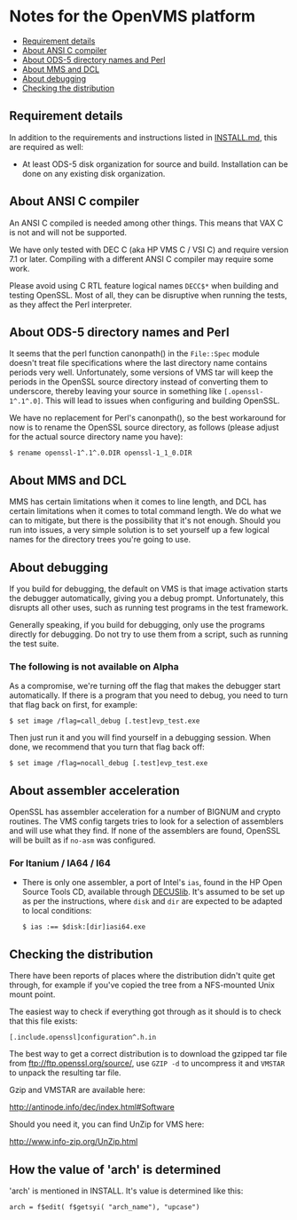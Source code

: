 Notes for the OpenVMS platform
==============================

 - [Requirement details](#requirement-details)
 - [About ANSI C compiler](#about-ansi-c-compiler)
 - [About ODS-5 directory names and Perl](#about-ods-5-directory-names-and-perl)
 - [About MMS and DCL](#about-mms-and-dcl)
 - [About debugging](#about-debugging)
 - [Checking the distribution](#checking-the-distribution)

Requirement details
-------------------

In addition to the requirements and instructions listed
in [INSTALL.md](INSTALL.md), this are required as well:

  * At least ODS-5 disk organization for source and build.
    Installation can be done on any existing disk organization.

About ANSI C compiler
---------------------

An ANSI C compiled is needed among other things.  This means that
VAX C is not and will not be supported.

We have only tested with DEC C (aka HP VMS C / VSI C) and require
version 7.1 or later.  Compiling with a different ANSI C compiler may
require some work.

Please avoid using C RTL feature logical names `DECC$*` when building
and testing OpenSSL.  Most of all, they can be disruptive when
running the tests, as they affect the Perl interpreter.

About ODS-5 directory names and Perl
------------------------------------

It seems that the perl function canonpath() in the `File::Spec` module
doesn't treat file specifications where the last directory name
contains periods very well.  Unfortunately, some versions of VMS tar
will keep the periods in the OpenSSL source directory instead of
converting them to underscore, thereby leaving your source in
something like `[.openssl-1^.1^.0]`.  This will lead to issues when
configuring and building OpenSSL.

We have no replacement for Perl's canonpath(), so the best workaround
for now is to rename the OpenSSL source directory, as follows (please
adjust for the actual source directory name you have):

    $ rename openssl-1^.1^.0.DIR openssl-1_1_0.DIR

About MMS and DCL
-----------------

MMS has certain limitations when it comes to line length, and DCL has
certain limitations when it comes to total command length.  We do
what we can to mitigate, but there is the possibility that it's not
enough.  Should you run into issues, a very simple solution is to set
yourself up a few logical names for the directory trees you're going
to use.

About debugging
---------------

If you build for debugging, the default on VMS is that image
activation starts the debugger automatically, giving you a debug
prompt.  Unfortunately, this disrupts all other uses, such as running
test programs in the test framework.

Generally speaking, if you build for debugging, only use the programs
directly for debugging.  Do not try to use them from a script, such
as running the test suite.

### The following is not available on Alpha

As a compromise, we're turning off the flag that makes the debugger
start automatically.  If there is a program that you need to debug,
you need to turn that flag back on first, for example:

    $ set image /flag=call_debug [.test]evp_test.exe

Then just run it and you will find yourself in a debugging session.
When done, we recommend that you turn that flag back off:

    $ set image /flag=nocall_debug [.test]evp_test.exe

About assembler acceleration
----------------------------

OpenSSL has assembler acceleration for a number of BIGNUM and crypto
routines.  The VMS config targets tries to look for a selection of
assemblers and will use what they find.  If none of the assemblers are
found, OpenSSL will be built as if `no-asm` was configured.

### For Itanium / IA64 / I64

-   There is only one assembler, a port of Intel's `ias`, found in the
    HP Open Source Tools CD, available through [DECUSlib](http://www.decuslib.com).
    It's assumed to be set up as per the instructions, where `disk` and
    `dir` are expected to be adapted to local conditions:

        $ ias :== $disk:[dir]iasi64.exe

Checking the distribution
-------------------------

There have been reports of places where the distribution didn't quite
get through, for example if you've copied the tree from a NFS-mounted
Unix mount point.

The easiest way to check if everything got through as it should is to
check that this file exists:

    [.include.openssl]configuration^.h.in

The best way to get a correct distribution is to download the gzipped
tar file from ftp://ftp.openssl.org/source/, use `GZIP -d` to uncompress
it and `VMSTAR` to unpack the resulting tar file.

Gzip and VMSTAR are available here:

   <http://antinode.info/dec/index.html#Software>

Should you need it, you can find UnZip for VMS here:

   <http://www.info-zip.org/UnZip.html>

 How the value of 'arch' is determined
 -------------------------------------

 'arch' is mentioned in INSTALL.  It's value is determined like this:

    arch = f$edit( f$getsyi( "arch_name"), "upcase")
